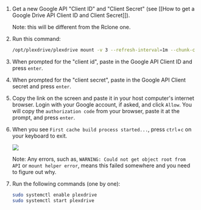 1. Get a new Google API "Client ID" and "Client Secret" (see [[How to get a Google Drive API Client ID and Client Secret]]).

    Note: this will be different from the Rclone one.

1. Run this command:

    ```bash
    /opt/plexdrive/plexdrive mount -v 3 --refresh-interval=1m --chunk-check-threads=8 --chunk-load-threads=8 --chunk-load-ahead=4 --max-chunks=250 --fuse-options=allow_other,read_only --config=/opt/plexdrive --cache-file=/opt/plexdrive/cache.bolt /mnt/plexdrive
    ```
1. When prompted for the "client id", paste in the Google API Client ID and press `enter`.
1. When prompted for the "client secret", paste in the Google API Client secret and press `enter`.
1. Copy the link on the screen  and paste it in your host computer's internet browser. Login with your Google account, if asked, and click `Allow`. You will copy the `authorization code` from your browser, paste it at the prompt, and press `enter`.
1. When you see `First cache build process started...`, press `ctrl`+`c` on your keyboard to exit.

   ![](http://i.imgur.com/bDTmXbT.png)

    Note: Any errors, such as, `WARNING: Could not get object root from API` or `mount helper error`, means this failed somewhere and you need to figure out why. 

1. Run the following commands (one by one):

    ```bash
    sudo systemctl enable plexdrive
    sudo systemctl start plexdrive
    ```